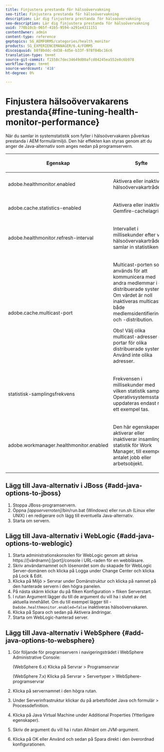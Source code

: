 ```yaml
---
title: Finjustera prestanda för hälsoövervakning
seo-title: Finjustera prestanda för hälsoövervakning
description: Lär dig finjustera prestanda för hälsoövervakning
seo-description: Lär dig finjustera prestanda för hälsoövervakning
uuid: 770b10cb-065f-41b5-9594-a291e4311151
contentOwner: admin
content-type: reference
geptopics: SG_AEMFORMS/categories/health_monitor
products: SG_EXPERIENCEMANAGER/6.4/FORMS
discoiquuid: b8f8bddc-0d38-4d5e-b33f-978f04bc16c6
translation-type: tm+mt
source-git-commit: f1558c7dec34649d00afcd04245ea552e8c6b978
workflow-type: tm+mt
source-wordcount: '418'
ht-degree: 0%

---
```



# Finjustera hälsoövervakarens prestanda{#fine-tuning-health-monitor-performance}

När du samlar in systemstatistik som fyller i hälsoövervakaren påverkas prestanda i AEM formulärmiljö. Den här effekten kan styras genom att du anger de Java-alternativ som anges nedan på programservern.

<table> 
 <thead> 
  <tr> 
   <th><p>Egenskap</p></th> 
   <th><p>Syfte</p></th> 
   <th><p>Standardvärde</p></th> 
  </tr> 
 </thead> 
 <tbody>
  <tr> 
   <td><p>adobe.healthmonitor.enabled</p></td> 
   <td><p>Aktivera eller inaktivera hälsoövervakartråden</p></td> 
   <td><p>true</p></td> 
  </tr> 
  <tr> 
   <td><p>adobe.cache.statistics-enabled</p></td> 
   <td><p>Aktivera eller inaktivera Gemfire-cachelagring</p></td> 
   <td><p>true</p></td> 
  </tr> 
  <tr> 
   <td><p>adobe.healthmonitor.refresh-interval</p></td> 
   <td><p>Intervallet i millisekunder efter vilket hälsoövervakartråden samlar in statistiken</p></td> 
   <td><p>10 minuter (600 000 millisekunder)</p></td> 
  </tr> 
  <tr> 
   <td><p>adobe.cache.multicast-port</p></td> 
   <td><p>Multicast-porten som används för att kommunicera med andra medlemmar i det distribuerade systemet. Om värdet är noll inaktiveras multicast för både medlemsidentifiering och -distribution. </p><p>Obs! Välj olika multicast-adresser och portar för olika distribuerade system. Använd inte olika adresser.</p></td> 
   <td><p>Inget standardvärde. Giltiga värden är från 0 till 65535.</p></td> 
  </tr> 
  <tr> 
   <td><p>statistisk-samplingsfrekvens</p></td> 
   <td><p>Frekvensen i millisekunder med vilken statistik samplas. Operativsystemsstatistik uppdateras endast när ett exempel tas.</p></td> 
   <td><p>600000</p></td> 
  </tr> 
  <tr> 
   <td><p>adobe.workmanager.healthmonitor.enabled</p></td> 
   <td><p>Den här egenskapen aktiverar eller inaktiverar insamling av statistik för Work Manager, till exempel antalet jobb eller arbetsobjekt.</p></td> 
   <td><p>true</p></td> 
  </tr> 
 </tbody> 
</table>

## Lägg till Java-alternativ i JBoss {#add-java-options-to-jboss}

1. Stoppa JBoss-programservern.
1. Öppna *[appserverroten]*/bin/run.bat (Windows) eller run.sh (Linux eller UNIX) i en redigerare och lägg till eventuella Java-alternativ.
1. Starta om servern.

## Lägg till Java-alternativ i WebLogic {#add-java-options-to-weblogic}

1. Starta administrationskonsolen för WebLogic genom att skriva https://[värdnamn]:[port]/console i URL-raden för en webbläsare.
1. Skriv användarnamnet och lösenordet som du skapade för WebLogic Server-domänen och klicka på Logga under Change Center och klicka på Lock &amp; Edit.
1. Klicka på Miljö > Servrar under Domänstruktur och klicka på namnet på den hanterade servern i den högra panelen.
1. På nästa skärm klickar du på fliken Konfiguration > fliken Serverstart.
1. I rutan Argument lägger du till de argument du vill ha i slutet av det aktuella innehållet. Om du till exempel lägger till - `Dadobe.healthmonitor.enabled=false` inaktiveras hälsoövervakaren.
1. Klicka på Spara och sedan på Aktivera ändringar.
1. Starta om WebLogic-hanterad server.

## Lägg till Java-alternativ i WebSphere {#add-java-options-to-websphere}

1. Gör följande för programservern i navigeringsträdet i WebSphere Administrative Console:

   (WebSphere 6.x) Klicka på Servrar > Programservrar

   (WebSphere 7.x) Klicka på Servrar > Servertyper > WebSphere-programservrar

1. Klicka på servernamnet i den högra rutan.
1. Under Serverinfrastruktur klickar du på arbetsflödet Java och formulär > Processdefinition.
1. Klicka på Java Virtual Machine under Additional Properties (Ytterligare egenskaper).
1. Skriv de argument du vill ha i rutan Allmänt om JVM-argument.
1. Klicka på OK eller Använd och sedan på Spara direkt i den överordnad konfigurationen.


